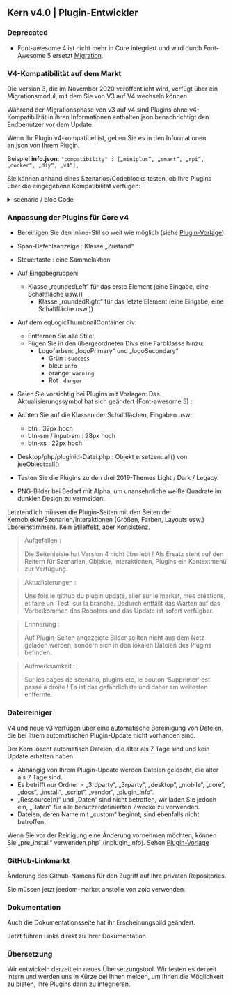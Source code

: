 ## Kern v4.0 | Plugin-Entwickler

### Deprecated

- Font-awesome 4 ist nicht mehr in Core integriert und wird durch Font-Awesome 5 ersetzt [Migration](https://fontawesome.com/how-to-use/on-the-web/setup/upgrading-from-version-4#name-changes).

### V4-Kompatibilität auf dem Markt

Die Version 3, die im November 2020 veröffentlicht wird, verfügt über ein Migrationsmodul, mit dem Sie von V3 auf V4 wechseln können.

Während der Migrationsphase von v3 auf v4 sind Plugins ohne v4-Kompatibilität in ihren Informationen enthalten.json benachrichtigt den Endbenutzer vor dem Update.


Wenn Ihr Plugin v4-kompatibel ist, geben Sie es in den Informationen an.json von Ihrem Plugin.

Beispiel **info.json**: `"compatibility" : [„miniplus“, „smart“, „rpi“, „docker“, „diy“, „v4“],`

Sie können anhand eines Szenarios/Codeblocks testen, ob Ihre Plugins über die eingegebene Kompatibilität verfügen:

<details>

  <summary markdown="span">scénario / bloc Code</summary>

  ~~~ php
  {% raw %}
  //Autor der zu prüfenden Plugins (Groß- und Kleinschreibung beachten))
  $author = 'Jeedom SAS';

  $plugins = repo_market::byFilter(['author' => $author]);
  $pluginsArray = utils::o2a($plugins);
  $countPlugins = 0;
  $countIncompatibles = 0;
  foreach ($pluginsArray als $plugin) {
    if ($plugin['author'] == $author) {
      $countPlugins++;
    if ($plugin['hardwareCompatibility']['v4'] != '1') {
        $countIncompatibles++;
      $scenario->setLog('Plugin ' . $plugin['name'] . ' does not have v4 compatibility tag.');
    }
    }
  }
  if ($countPlugins > 0) {
    if ($countInkompatibles > 0) {
      $scenario->setLog($author . ' : ' . $countIncompatibles . ' potentially incompatible Jeedom V4 plugin on ' . $countPlugins . ' checked');
    } anders {
      $scenario->setLog('All ' . $countPlugins . ' plugin developed by ' . $author . ' are Jeedom V4 compatible. Congratulations!');
    }
  } anders {
    $scenario->setLog('No plugin found for ' . $author);
  }
  {% endraw %}
  ~~~

</details>

### Anpassung der Plugins für Core v4

- Bereinigen Sie den Inline-Stil so weit wie möglich (siehe [Plugin-Vorlage](https://github.com/jeedom/plugin-template/blob/master/desktop/php/template.php)).
- Span-Befehlsanzeige : Klasse „Zustand“
- Steuertaste : eine Sammelaktion
- Auf Eingabegruppen:
  - Klasse „roundedLeft“ für das erste Element (eine Eingabe, eine Schaltfläche usw.))
    - Klasse „roundedRight“ für das letzte Element (eine Eingabe, eine Schaltfläche usw.))
- Auf dem eqLogicThumbnailContainer div:
    - Entfernen Sie alle Stile!
    - Fügen Sie in den übergeordneten Divs eine Farbklasse hinzu:
      - Logofarben: „logoPrimary“ und „logoSecondary“
        - Grün : `success`
        - bleu: `info`
        - orange: `warning`
        - Rot : `danger`
- Seien Sie vorsichtig bei Plugins mit Vorlagen: Das Aktualisierungssymbol hat sich geändert (Font-awesome 5) :
- Achten Sie auf die Klassen der Schaltflächen, Eingaben usw:
    - btn : 32px hoch
    - btn-sm / input-sm : 28px hoch
    - btn-xs : 22px hoch
- Desktop/php/pluginid-Datei.php : Objekt ersetzen::all() von jeeObject::all()

- Testen Sie die Plugins zu den drei 2019-Themes Light / Dark / Legacy.

- PNG-Bilder bei Bedarf mit Alpha, um unansehnliche weiße Quadrate im dunklen Design zu vermeiden.

Letztendlich müssen die Plugin-Seiten mit den Seiten der Kernobjekte/Szenarien/Interaktionen (Größen, Farben, Layouts usw.) übereinstimmen). Kein Stileffekt, aber Konsistenz.

> Aufgefallen :
>
> Die Seitenleiste hat Version 4 nicht überlebt ! Als Ersatz steht auf den Reitern für Szenarien, Objekte, Interaktionen, Plugins ein Kontextmenü zur Verfügung.

> Aktualisierungen :
>
> Une fois le github du plugin updaté, aller sur le market, mes créations, et faire un ‘Test' sur la branche. Dadurch entfällt das Warten auf das Vorbeikommen des Roboters und das Update ist sofort verfügbar.

> Erinnerung :
>
> Auf Plugin-Seiten angezeigte Bilder sollten nicht aus dem Netz geladen werden, sondern sich in den lokalen Dateien des Plugins befinden.

> Aufmerksamkeit :
>
> Sur les pages de scénario, plugins etc, le bouton ‘Supprimer' est passé à droite ! Es ist das gefährlichste und daher am weitesten entfernte.


### Dateireiniger

V4 und neue v3 verfügen über eine automatische Bereinigung von Dateien, die bei Ihrem automatischen Plugin-Update nicht vorhanden sind.

Der Kern löscht automatisch Dateien, die älter als 7 Tage sind und kein Update erhalten haben.

- Abhängig von Ihrem Plugin-Update werden Dateien gelöscht, die älter als 7 Tage sind.
- Es betrifft nur Ordner > „3rdparty“, „3rparty“, „desktop“, „mobile“, „core“, „docs“, „install“, „script“, „vendor“, „plugin_info“.
- „Ressource(n)“ und „Daten“ sind nicht betroffen, wir laden Sie jedoch ein, „Daten“ für alle benutzerdefinierten Zwecke zu verwenden.
- Dateien, deren Name mit „custom“ beginnt, sind ebenfalls nicht betroffen.

Wenn Sie vor der Reinigung eine Änderung vornehmen möchten, können Sie „pre_install“ verwenden.php` (inplugin_info).
Sehen [Plugin-Vorlage](https://github.com/jeedom/plugin-template/blob/master/plugin_info/pre_install.php)

### GitHub-Linkmarkt

Änderung des Github-Namens für den Zugriff auf Ihre privaten Repositories.

Sie müssen jetzt jeedom-market anstelle von zoic verwenden.

### Dokumentation

Auch die Dokumentationsseite hat ihr Erscheinungsbild geändert.

Jetzt führen Links direkt zu Ihrer Dokumentation.

### Übersetzung

Wir entwickeln derzeit ein neues Übersetzungstool. Wir testen es derzeit intern und werden uns in Kürze bei Ihnen melden, um Ihnen die Möglichkeit zu bieten, Ihre Plugins darin zu integrieren.